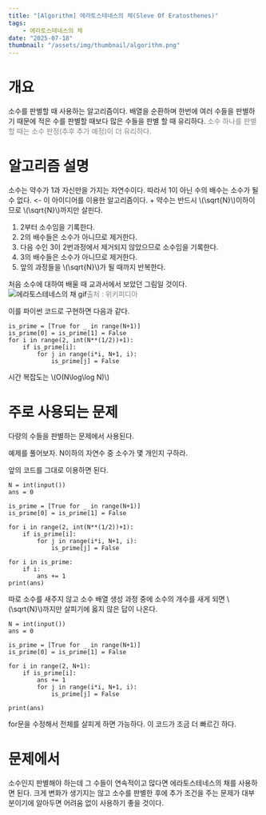 ```yaml
---
title: "[Algorithm] 에라토스테네스의 체(Sleve Of Eratosthenes)"
tags:
    - 에라토스테네스의 체
date: "2025-07-18"
thumbnail: "/assets/img/thumbnail/algorithm.png"
---
```


# 개요
소수를 판별할 때 사용하는 알고리즘이다.
배열을 순환하며 한번에 여러 수들을 판별하기 때문에 적은 수를 판별할 때보다 많은 수들을 판별 할 때 유리하다.
<span style="color: gray">소수 하나를 판별할 때는 소수 판정(추후 추가 예정)이 더 유리하다.</span>

# 알고리즘 설명
소수는 약수가 1과 자신만을 가지는 자연수이다.
따라서 1이 아닌 수의 배수는 소수가 될 수 없다. <- 이 아이디어를 이용한 알고리즘이다.
\+ 약수는 반드시 \\(\sqrt{N}\\)이하이므로 \\(\sqrt{N}\\)까지만 살핀다.

1. 2부터 소수임을 기록한다.
2. 2의 배수들은 소수가 아니므로 제거한다.
3. 다음 수인 3이 2번과정에서 제거되지 않았으므로 소수임을 기록한다.
4. 3의 배수들은 소수가 아니므로 제거한다.
5. 앞의 과정들을 \\(\sqrt{N}\\)가 될 때까지 반복한다.

처음 소수에 대하여 배울 때 교과서에서 보았던 그림일 것이다.
![에라토스테네스의 채 gif](https://upload.wikimedia.org/wikipedia/commons/b/b9/Sieve_of_Eratosthenes_animation.gif)<span style="color: gray">출처 : 위키피디아</span>

이를 파이썬 코드로 구현하면 다음과 같다.
```
is_prime = [True for _ in range(N+1)]
is_prime[0] = is_prime[1] = False
for i in range(2, int(N**(1/2))+1):
	if is_prime[i]:
		for j in range(i*i, N+1, i):
			is_prime[j] = False
```
시간 복잡도는 \\(O(N\log\log N)\\)
# 주로 사용되는 문제
다량의 수들을 판별하는 문제에서 사용된다.

예제를 풀어보자.
N이하의 자연수 중 소수가 몇 개인지 구하라.

앞의 코드를 그대로 이용하면 된다.
```
N = int(input())  
ans = 0  
  
is_prime = [True for _ in range(N+1)]  
is_prime[0] = is_prime[1] = False  
  
for i in range(2, int(N**(1/2))+1):  
    if is_prime[i]:  
        for j in range(i*i, N+1, i):  
            is_prime[j] = False  
  
for i in is_prime:  
    if i:  
        ans += 1  
print(ans)
```
따로 소수를 새주지 않고 소수 배열 생성 과정 중에 소수의 개수를 새게 되면 \\(\sqrt{N}\\)까지만 살피기에 옳지 않은 답이 나온다.
```
N = int(input())  
ans = 0  
  
is_prime = [True for _ in range(N+1)]  
is_prime[0] = is_prime[1] = False  
  
for i in range(2, N+1):  
    if is_prime[i]:  
        ans += 1  
        for j in range(i*i, N+1, i):  
            is_prime[j] = False  
  
print(ans)
```
for문을 수정해서 전체를 살피게 하면 가능하다. 이 코드가 조금 더 빠르긴 하다.
# 문제에서
소수인지 판별해야 하는데 그 수들이 연속적이고 많다면 에라토스테네스의 채를 사용하면 된다.
크게 변화가 생기지는 않고 소수를 판별한 후에 추가 조건을 주는 문제가 대부분이기에 알아두면 어려움 없이 사용하기 좋을 것이다.